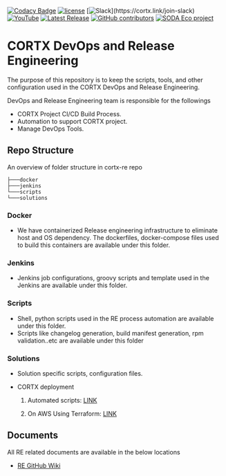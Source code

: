 [![Codacy Badge](https://app.codacy.com/project/badge/Grade/edb2670e6aa24aeb899c496c15b596c9)](https://www.codacy.com/gh/Seagate/cortx-re/dashboard?utm_source=github.com&amp;utm_medium=referral&amp;utm_content=Seagate/cortx-re&amp;utm_campaign=Badge_Grade)
[![license](https://img.shields.io/badge/License-Apache%202.0-blue.svg)]([https://github.com/Seagate/cortx/blob/main/LICENSE](https://github.com/swatid-seagate/cortx-re/blob/main/LICENSE))
[![Slack](https://img.shields.io/badge/chat-on%20Slack-blue")](https://cortx.link/join-slack)
[![YouTube](https://img.shields.io/badge/Video-YouTube-red)](https://cortx.link/videos)
[![Latest Release](https://img.shields.io/github/v/release/Seagate/cortx?label=Latest%20Release)](https://github.com/seagate/cortx/releases/latest)
[![GitHub contributors](https://img.shields.io/github/contributors/Seagate/cortx-re)](https://github.com/Seagate/cortx-re/graphs/contributors/)
[![SODA Eco project](https://img.shields.io/badge/SODA-ECO%20Project-9cf)](./doc/Soda-welcome-page.md)

# CORTX DevOps and Release Engineering
The purpose of this repository is to keep the scripts, tools, and other configuration used in the CORTX DevOps and Release Engineering. 

DevOps and Release Engineering team is responsible for the followings

-   CORTX Project CI/CD Build Process.
-   Automation to support CORTX project.
-   Manage DevOps Tools.

## Repo Structure

An overview of folder structure in cortx-re repo
```console
├───docker
├───jenkins
└───scripts
└───solutions

```
### Docker
-   We have containerized Release engineering infrastructure to eliminate host and OS dependency. The dockerfiles, docker-compose files used to build this containers are available under this folder.

### Jenkins
-   Jenkins job configurations, groovy scripts and template used in the Jenkins are available under this folder.

### Scripts
-   Shell, python scripts used in the RE process automation are available under this folder.
-   Scripts like changelog generation, build manifest generation, rpm validation..etc  are available under this folder

### Solutions
-   Solution specific scripts, configuration files. 
-   CORTX deployment

    1. Automated scripts: [LINK](https://github.com/Seagate/cortx-re/blob/main/solutions/community-deploy/CORTX-Deployment.md)

    2. On AWS Using Terraform: [LINK](https://github.com/Seagate/cortx-re/blob/main/solutions/community-deploy/cloud/AWS/README.md)

## Documents 

All RE related documents are available in the below locations
-   [RE GitHub Wiki](https://github.com/Seagate/cortx-re/wiki)
